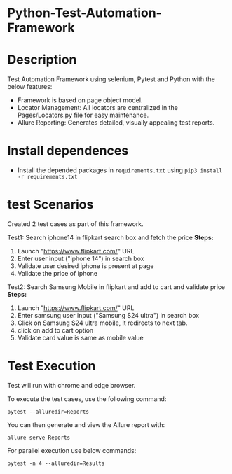 # Python-Test-Automation-Framework 

# Description

Test Automation Framework using selenium, Pytest and Python with the below features:

- Framework is based on page object model.
- Locator Management: All locators are centralized in the Pages/Locators.py file for easy maintenance.
- Allure Reporting: Generates detailed, visually appealing test reports.


# Install dependences

- Install the depended packages in `requirements.txt` using `pip3 install -r requirements.txt`

#  test Scenarios
Created 2 test cases as part of this framework.

Test1: Search iphone14 in flipkart search box and fetch the price
**Steps:**
1. Launch "https://www.flipkart.com/" URL
2. Enter user input ("iphone 14") in search box
3. Validate user desired iphone is present at page
4. Validate the price of iphone

Test2:  Search Samsung Mobile in flipkart and add to cart and validate price 
**Steps:**
1. Launch "https://www.flipkart.com/" URL
2. Enter samsung user input ("Samsung S24 ultra") in search box
3. Click on Samsung S24 ultra mobile, it redirects to next tab.
4. click on add to cart option
5. Validate card value is same as mobile value

# Test Execution

Test will run with chrome and edge browser.  

To execute the test cases, use the following command:
```
pytest --alluredir=Reports
```

You can then generate and view the Allure report with:
``` 
allure serve Reports
```

For parallel execution use below commands:
``` 
pytest -n 4 --alluredir=Results
```

